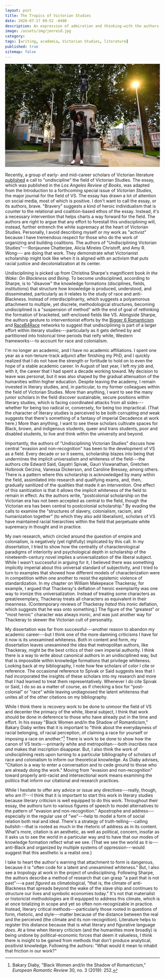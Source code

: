 ```yaml
---
layout: post
title: The Tropics of Victorian Studies
date: 2020-07-17 09:52 -0400
description: An expression of admiration and thinking-with the authors of "Undisciplining Victorian Studies." 
image: /assets/img/jenreid.jpg
category: 
tags: [writing, academia, Victorian Studies, literature]
published: true
sitemap: false
---
```


![Jen Reid poses by a statue of a Black Lives Matter protestor in Bristol, England. Credit: CNN and Matthew Horwood/Getty Images](/assets/img/jenreid.jpg)

Recently, a group of early- and mid-career scholars of Victorian literature [published](https://lareviewofbooks.org/article/undisciplining-victorian-studies/) a call to "undiscipline" the field of Victorian Studies. The essay, which was published in the *Los Angeles Review of Books*, was adapted from the Introduction to a forthcoming special issue of *Victorian Studies*, the major journal for the field of VS. The essay has drawn a lot of attention on social media, most of which is positive. I don't want to call the essay, or its authors, brave. "Bravery" suggests a kind of heroic individualism that is counter to the relational and coalition-based ethos of the essay. Instead, it's a necessary intervention that helps charts a way forward for the field. The authors are right to argue that any effort to forestall this undisciplining will, instead, further entrench the white supremacy at the heart of Victorian Studies. Personally, I avoid describing myself or my work as "activist" because I have tremendous respect for those who do the work of organizing and building coalitions. The authors of "Undisciplining Victorian Studies"---Ronjaunee Chatterjee, Alicia Mireles Christoff, and Amy R. Wong--- are doing that work. They demonstrate what Victorianist scholarship might look like when it is aligned with an activism that puts racial justice and decolonialization at its center.

Undisciplining is picked up from Christina Sharpe's magnificent book *In the Wake: On Blackness and Being*. To become undisciplined, according to Sharpe, is to "disavow" the knowledge formations (disciplines, fields, institutions) that structure how knowledge is produced, understood, and disseminated, particularly as it relates to the study of race and anti-Blackness. Instead of interdisciplinarity, which suggests a polyamorous attachment to multiple, yet discrete, methodological structures, becoming undisciplined is a "suspension of method" with the end of goal of rethinking the formation of bracketed, self-enclosed fields like VS. Alongside Sharpe, the authors gesture to interventionist efforts by the [Bigger 6 Romanticism](https://twitter.com/Bigger6Romantix) and [RaceB4Race](https://acmrs.asu.edu/RaceB4Race) networks to suggest that undisciplining is part of a larger effort within literary studies---particularly as it gets defined by and partitioned into historical time periods that reify white, Western frameworks---to account for race and colonialism.

I'm no longer an academic, and I have no academic affiliations. I spent one year as a non-tenure-track adjunct after finishing my PhD, and I quickly realized that I do not have the strength or fortitude to hold on to even the hope of a stable academic career. In August of last year, I left my job and, with it, the career that I had spent a decade working toward. My decision to leave was personal, but it was also shaped by the gradual attenuation of the humanities within higher education. Despite leaving the academy, I remain invested in literary studies, and, in particular, to my former colleagues within the field of Victorian Studies. More than anything, I want to see the many junior scholars in the field discover sustainable, secure positions within literary studies, which is facing coordinated attacks from all sides---whether for being too radical or, conversely, for being too impractical. (That the character of literary studies is perceived to be both corrupting *and* weak suggests that there's something of a fantasy of imperial Decadence at work here.) More than anything, I want to see these scholars cultivate spaces for Black, brown, and indigenous students, queer and trans students, poor and disabled students, to live and think within the university and beyond.

Importantly, the authors of "Undisciplining Victorian Studies" discuss how central "evasion and non-recognition" has been to the development of VS as a field. Every decade or so it seems, scholarship blazes into being that undermines the implicit universalism and whiteness of the field---the authors cite Edward Said, Gayatri Spivak, Gauri Viswanathan, Gretchen Holbrook Gerzina, Vanessa Dickerson, and Caroline Bressey, among others. There is a pattern where this scholarship is acknowledged by many within the field, assimilated into research and qualifying exams, and, then, gradually sanitized of the qualities that made it an *intervention*. One effect of this sanitization is that it allows the implicit whiteness of the field to remain in effect. As the authors write, "postcolonial scholarship on the Victorian era has not been accepted as central to the field, though the Victorian era has been central to postcolonial scholarship." By evading the calls to examine the "structures of slavery, colonialism, racism, and humanization together" (to which they also add liberalism), scholars of VS have maintained racial hierarchies within the field that perpetuate white supremacy in thought and in practice.

My own research, which circled around the question of empire and colonialism, is negatively (yet rightfully) implicated by this call. In my dissertation, I tried to show how the centrality of characterological paradigms of interiority and psychological depth in scholarship of the nineteenth-century novel implies a universalization of the liberal subject. While I wasn't successful in arguing for it, I believed there was something implicitly imperial about this universal standard of subjectivity, and I tried to turn to examples that showed how different models of characterization were in competition within one another to resist the epistemic violence of standardization. In my chapter on William Makepeace Thackeray, for example, I argued that Thackeray's deflation of heroic exemplarity was one way to ironize this universalization. Instead of treating some characters as great/exemplary, Thackeray treats all characters as equivalent in their meanness. (Contemporary reviews of Thackeray *hated* this ironic deflation, which suggests that he was onto something.) The figure of the "greatest" or "most heroic" character was always ironic, and was just another way for Thackeray to skewer the Victorian cult of personality.

My dissertation was far from successful---another reason to abandon my academic career---but I think one of the more damning criticisms I have for it now is its unexamined whiteness. Both in content and form, my dissertation leaves unexamined the idea that metropolitan authors, like Thackeray, might be the best critics of their own imperial authority. I think there is a way to write about canonical authors in an undisciplined way, but that is impossible within knowledge formations that privilege whiteness. Looking back at my bibliography, I note how few scholars of color I cite or reference. The occasional reference to Spivak or Said suggests less that I had incorporated the insights of these scholars into my research and more that I had learned to treat them representatively. Whenever I do cite Spivak or Said, I do so as a matter of course, as if checking a box for "post-colonial" or "race" while leaving undiagnosed the latent whiteness that unites all of the other citations on my bibliography.

While I think there is recovery work to be done to unmoor the field of VS and decenter the primacy of the white, liberal subject, I think that work should be done in deference to those who have already put in the time and effort. In his essay "Black Women and/in the Shadow of Romanticism," Bakary Diaby writes that it is important to "think about the everydayness of racial belonging, of racial perception, of claiming a race for yourself or imposing a race on another."[^1] There is work to be done to show how the canon of VS texts---primarily white and metropolitan---both inscribes race *and* makes that inscription disappear. But, I also think the work of undisciplining rests upon turning to a particular bibliography of scholars of race and colonialism to inform our theoretical knowledge. As Diaby advises, "Citation is a way to enter a conversation and to cede ground to those who are already doing the work." Moving from "evasion and non-recognition" toward properly anti-racist and intersectional work means examining the politics that inform our citational and research practices.

While I hesitate to offer any advice or issue any directives---really, though, who am I?---I think that it is important to start this work in literary studies because literary criticism is well equipped to do this work. Throughout their essay, the authors turn to various figures of speech to model alternatives to the pattern of "evasion and non-recognition." Apostrophe and address---especially in the regular use of "we"---help to model a form of social relation both real and ideal. There's a strategy of truth-telling---calling bullshit---that is rooted as much in the rhetoric of address as in its content. What's more, citation is an aesthetic, as well as political, concern, insofar as it asks us to see the world in a particular way and to have that our modes of knowledge formation reflect what we see. (That we see the world as it is---anti-Black and organized by multiple systems of oppression---would suggest that this aesthetic is a realist one.)

I take to heart the author's warning that attachment to form is dangerous, because it is "often code for a latent and unexamined whiteness." But, I also see a tropology at work in the project of undisciplining. Following Sharpe, the authors describe a method of research that can grasp "a past that is not past"---a past *figured* as climatological, "that is, the climate of anti-Blackness that spreads beyond the wake of the slave ship and continues to structure our lives and symbolic economies today." It's not that materialist or historicist methodologies are ill equipped to address this climate, which is at once totalizing in scope and yet so often non-recognizable in practice. Instead, literary critical methods---particularly those rooted in questions of form, rhetoric, and style---matter because of the distance between the real and the perceived (the climate and its non-recognition). Literature helps to register this distance because that is what literary and figurative language *does*. At a time when literary criticism (and the humanities more broadly) is being undone by political-economic forces that deem it valueless, I think there is insight to be gained from methods that don't produce analytical, positivist knowledge. Following the authors: "What would it mean to inhabit that friction in our work?"

[^1]: Bakary Diaby, "Black Women and/in the Shadow of Romanticism," *European Romantic Review* 30, no. 3 (2019): 252.